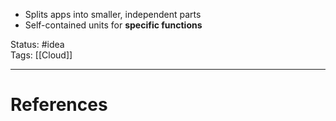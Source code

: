 - Splits apps into smaller, independent parts
- ﻿﻿Self-contained units for **specific functions**

Status: #idea  
Tags: [[Cloud]]  
 
---
# References